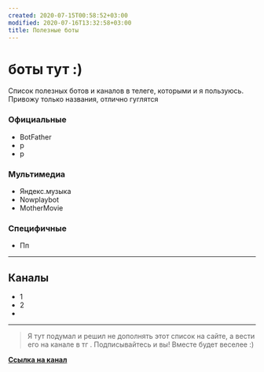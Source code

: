 ```yaml
---
created: 2020-07-15T00:58:52+03:00
modified: 2020-07-16T13:32:58+03:00
title: Полезные боты
---
```


# боты тут :)

Список полезных ботов и каналов в телеге, которыми и я пользуюсь.  
Привожу только названия, отлично гуглятся


### Официальные
* BotFather 
* р
* р

### Мультимедиа
* Яндекс.музыка
* Nowplaybot
* MotherMovie

### Специфичные
* Пп

***

## Каналы
* 1
* 2 
* 

***

> Я тут подумал и решил не дополнять этот список на сайте, а вести его на канале в тг . Подписывайтесь и вы! Вместе будет веселее :)

[**Ссылка на канал**](http://t.me/FeelSoft)
